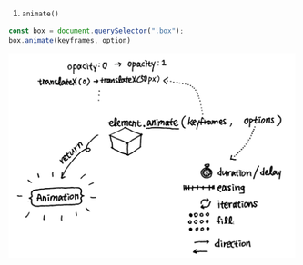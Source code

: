 1. `animate()`
  ```javascript
  const box = document.querySelector(".box");
  box.animate(keyframes, option)
  ```
  ![1-1](./imgs/1-1.png)